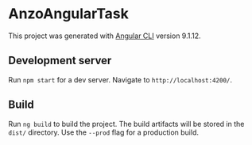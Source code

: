 # AnzoAngularTask

This project was generated with [Angular CLI](https://github.com/angular/angular-cli) version 9.1.12.

## Development server

Run `npm start` for a dev server. Navigate to `http://localhost:4200/`.


## Build

Run `ng build` to build the project. The build artifacts will be stored in the `dist/` directory. Use the `--prod` flag for a production build.

